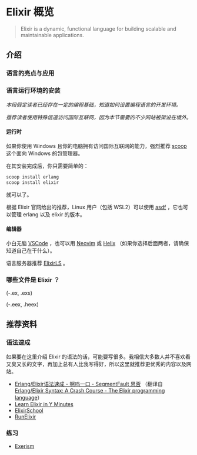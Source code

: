 # Elixir 概览

> Elixir is a dynamic, functional language for building scalable and maintainable applications.

## 介绍

### 语言的亮点与应用

### 语言运行环境的安装

*本段假定读者已经存在一定的编程基础，知道如何设置编程语言的开发环境。*

*推荐读者使用特殊信道访问国际互联网，因为本节需要的不少网站被架设在境外。*

#### 运行时

如果你使用 Windows 且你的电脑拥有访问国际互联网的能力，强烈推荐 [scoop](https://scoop.sh) 这个面向 Windows 的包管理器。

在其安装完成后，你只需要简单的：

```powershell
scoop install erlang
scoop install elixir
```

就可以了。

根据 Elixir 官网给出的推荐，Linux 用户（包括 WSL2）可以使用 [asdf](https://github.com/asdf-vm/asdf) ，它也可以管理 erlang 以及 elixir 的版本。

#### 编辑器

小白无脑 [VSCode](https://code.visualstudio.com/) ，也可以用 [Neovim](https://neovim.io/) 或 [Helix](https://helix-editor.com/) （如果你选择后面两者，请确保知道自己在干什么）。

语言服务器推荐 [ElixirLS](https://github.com/elixir-lsp/elixir-ls) 。

### 哪些文件是 Elixir ？

(-.ex, .exs)

(-.eex, .heex)

## 推荐资料

### 语法速成

如果要在这里介绍 Elixir 的语法的话，可能要写很多。我相信大多数人并不喜欢看又臭又长的文字，再加上总有人比我写得好，所以这里就推荐更优秀的内容以及网站。

- [Erlang/Elixir语法速成 - 啊呜一口 - SegmentFault 思否](https://segmentfault.com/a/1190000012776435) （翻译自 [Erlang/Elixir Syntax: A Crash Course - The Elixir programming language](https://elixir-lang.org/crash-course.html)）
- [Learn Elixir in Y Minutes](https://learnxinyminutes.com/docs/zh-cn/elixir-cn/)
- [ElixirSchool](https://elixirschool.com/zh-hans)
- [RunElixir](https://runelixir.com/welcome.html)

### 练习

- [Exerism](https://exercism.org/tracks/elixir)
